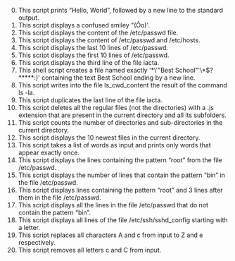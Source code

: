 0. This script prints “Hello, World”, followed by a new line to the standard output.
1. This script displays a confused smiley "(Ôo)'.
2. This script displays the content of the /etc/passwd file.
3. This script displays the content of /etc/passwd and /etc/hosts.
4. This script displays the last 10 lines of /etc/passwd.
5. This script displays the first 10 lines of /etc/passwd.
6. This script displays the third line of the file iacta.
7. This shell script creates a file named exactly '\*\\'"Best School"\'\\*$\?\*\*\*\*\*:)' containing the text Best School ending by a new line.
8. This script writes into the file ls_cwd_content the result of the command ls -la.
9. This script duplicates the last line of the file iacta.
10. This script deletes all the regular files (not the directories) with a .js extension that are present in the current directory and all its subfolders.
11. This script counts the number of directories and sub-directories in the current directory.
12. This script displays the 10 newest files in the current directory.
13. This script takes a list of words as input and prints only words that appear exactly once.
14. This script displays the lines containing the pattern “root” from the file /etc/passwd.
15. This script displays the number of lines that contain the pattern “bin” in the file /etc/passwd.
16. This script displays lines containing the pattern “root” and 3 lines after them in the file /etc/passwd.
17. This script displays all the lines in the file /etc/passwd that do not contain the pattern “bin”.
18. This script displays all lines of the file /etc/ssh/sshd_config starting with a letter.
19. This script replaces all characters A and c from input to Z and e respectively.
20. This script removes all letters c and C from input.


